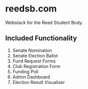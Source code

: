 # reedsb.com
Webstack for the Reed Student Body.
## Included Functionality
1. Senate Nomination
2. Senate Election Ballot
3. Fund Request Forms
4. Club Registration Form
5. Funding Poll
6. Admin Dashboard
7. Election Result Visualiser
